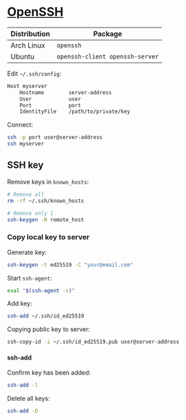 # [OpenSSH](https://www.openssh.com/)

| Distribution | Package                         |
| ------------ | ------------------------------- |
| Arch Linux   | `openssh`                       |
| Ubuntu       | `openssh-client openssh-server` |

Edit `~/.ssh/config`:

```txt
Host myserver
    Hostname        server-address
    User            user
    Port            port
    IdentityFile    /path/to/private/key
```

Connect:

```sh
ssh -p port user@server-address
ssh myserver
```

## SSH key

Remove keys in `known_hosts`:

```sh
# Remove all
rm -rf ~/.ssh/known_hosts

# Remove only 1
ssh-keygen -R remote_host
```

### Copy local key to server

Generate key:

```sh
ssh-keygen -t ed25519 -C "your@email.com"
```

Start `ssh-agent`:

```sh
eval "$(ssh-agent -s)"
```

Add key:

```sh
ssh-add ~/.ssh/id_ed25519
```

Copying public key to server:

```sh
ssh-copy-id -i ~/.ssh/id_ed25519.pub user@server-address
```

#### ssh-add

Confirm key has been added:

```sh
ssh-add -l
```

Delete all keys:

```sh
ssh-add -D
```
